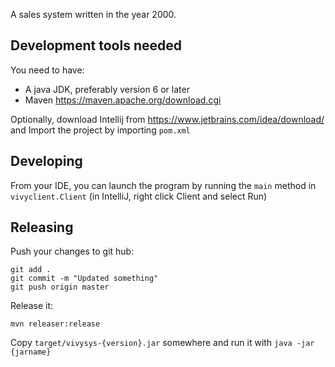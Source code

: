 A sales system written in the year 2000.

Development tools needed
------------------------

You need to have:

* A java JDK, preferably version 6 or later
* Maven https://maven.apache.org/download.cgi

Optionally, download Intellij from https://www.jetbrains.com/idea/download/ and Import the project by importing `pom.xml`

Developing
----------

From your IDE, you can launch the program by running the `main` method in `vivyclient.Client`
(in IntelliJ, right click Client and select Run)

Releasing
---------

Push your changes to git hub:

    git add .
    git commit -m "Updated something"
    git push origin master

Release it:

    mvn releaser:release

Copy `target/vivysys-{version}.jar` somewhere and run it with `java -jar {jarname}`
